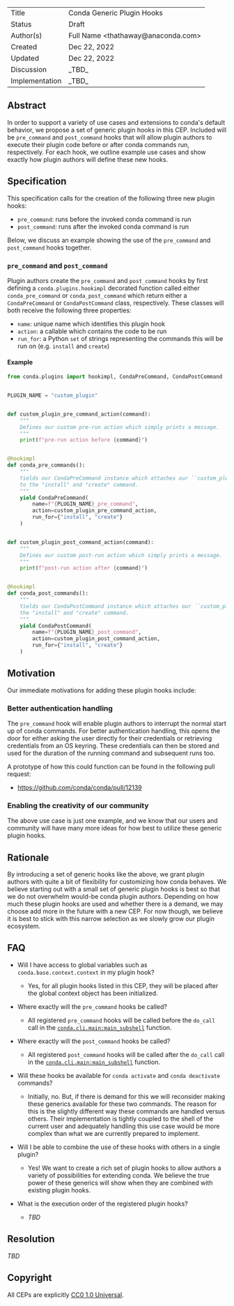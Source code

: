 <table>
  <tr><td> Title </td><td> Conda Generic Plugin Hooks</td>
  <tr><td> Status </td><td> Draft </td></tr>
  <tr><td> Author(s) </td><td> Full Name &lt;thathaway@anaconda.com&gt;</td></tr>
  <tr><td> Created </td><td> Dec 22, 2022</td></tr>
  <tr><td> Updated </td><td> Dec 22, 2022</td></tr>
  <tr><td> Discussion </td><td> _TBD_ </td></tr>
  <tr><td> Implementation </td><td> _TBD_ </td></tr>
</table>

[conda-pre-invoke-location]: https://github.com/conda/conda/blob/48f51e6c1d412270efbbdb1d9ff571087568b6ea/conda/cli/main.py#L69

## Abstract

In order to support a variety of use cases and extensions to conda's default
behavior, we propose a set of generic plugin hooks in this CEP. Included will 
be `pre_command` and `post_command` hooks that will allow
plugin authors to execute their plugin code before or after conda commands
run, respectively.  For each hook, we outline example use cases and
show exactly how plugin authors will define these new hooks.

## Specification

This specification calls for the creation of the following three new plugin hooks:

- `pre_command`: runs before the invoked conda command is run
- `post_command`: runs after the invoked conda command is run

Below, we discuss an example showing the use of the `pre_command` and `post_command` 
hooks together.

### `pre_command` and `post_command`

Plugin authors create the `pre_command` and `post_command` hooks by first defining a `conda.plugins.hookimpl`
decorated function called either `conda_pre_command` or `conda_post_command` which return either a `CondaPreCommand` 
or `CondaPostCommand` class, respectively. These classes will both receive the following three properties:

- `name`: unique name which identifies this plugin hook
- `action`: a callable which contains the code to be run
- `run_for`: a Python `set` of strings representing the commands this will be run on (e.g. `install` and `create`)

#### Example

```python
from conda.plugins import hookimpl, CondaPreCommand, CondaPostCommand


PLUGIN_NAME = "custom_plugin"


def custom_plugin_pre_command_action(command):
    """
    Defines our custom pre-run action which simply prints a message.
    """
    print(f"pre-run action before {command}")


@hookimpl
def conda_pre_commands():
    """
    Yields our CondaPreCommand instance which attaches our ``custom_plugin_pre_command_action``
    to the "install" and "create" command.
    """
    yield CondaPreCommand(
        name=f"{PLUGIN_NAME}_pre_command",
        action=custom_plugin_pre_command_action,
        run_for={"install", "create"}
    )


def custom_plugin_post_command_action(command):
    """
    Defines our custom post-run action which simply prints a message.
    """
    print(f"post-run action after {command}")


@hookimpl
def conda_post_commands():
    """
    Yields our CondaPostCommand instance which attaches our ``custom_plugin_post_command_action`` to
    the "install" and "create" command.
    """
    yield CondaPostCommand(
        name=f"{PLUGIN_NAME}_post_command",
        action=custom_plugin_post_command_action,
        run_for={"install", "create"}
    )
```

## Motivation

Our immediate motivations for adding these plugin hooks include:

### Better authentication handling

The `pre_command` hook will enable plugin authors to interrupt the normal start up of conda commands.
For better authentication handling, this opens the door for either asking the user directly
for their credentials or retrieving credentials from an OS keyring. These credentials can
then be stored and used for the duration of the running command and subsequent runs too.

A prototype of how this could function can be found in the following pull request:

- https://github.com/conda/conda/pull/12139

### Enabling the creativity of our community

The above use case is just one example, and we know that our users and 
community will have many more ideas for how best to utilize these generic plugin hooks.

## Rationale

By introducing a set of generic hooks like the above, we grant plugin authors with quite a bit of
flexibility for customizing how conda behaves. We believe starting out with a small set of generic
plugin hooks is best so that we do not overwhelm would-be conda plugin authors. Depending on 
how much these plugin hooks are used and whether there is a demand, we may choose add more in 
the future with a new CEP. For now though, we believe it is best to stick with this narrow 
selection as we slowly grow our plugin ecosystem.

## FAQ

- Will I have access to global variables such as `conda.base.context.context` in my plugin hook?
    - Yes, for all plugin hooks listed in this CEP, they will be placed after the global context
      object has been initialized.

- Where exactly will the `pre_command` hooks be called?
    - All registered `pre_command` hooks will be called before the `do_call` call in the
      [`conda.cli.main:main_subshell`][conda-pre-invoke-location] function.

- Where exactly will the `post_command` hooks be called?
    - All registered `post_command` hooks will be called after the `do_call` call in the
      [`conda.cli.main:main_subshell`][conda-pre-invoke-location] function.

- Will these hooks be available for `conda activate` and `conda deactivate` commands?
    - Initially, no. But, if there is demand for this we will reconsider making these generics
      available for these two commands. The reason for this is the slightly different way these
      commands are handled versus others. Their implementation is tightly coupled to the shell
      of the current user and adequately handling this use case would be more complex than what
      we are currently prepared to implement.

- Will I be able to combine the use of these hooks with others in a single plugin?
    - Yes! We want to create a rich set of plugin hooks to allow authors a variety of possibilities
      for extending conda. We believe the true power of these generics will show when they are 
      combined with existing plugin hooks.

- What is the execution order of the registered plugin hooks?
    - _TBD_


## Resolution

_TBD_

## Copyright

All CEPs are explicitly [CC0 1.0 Universal](https://creativecommons.org/publicdomain/zero/1.0/).
